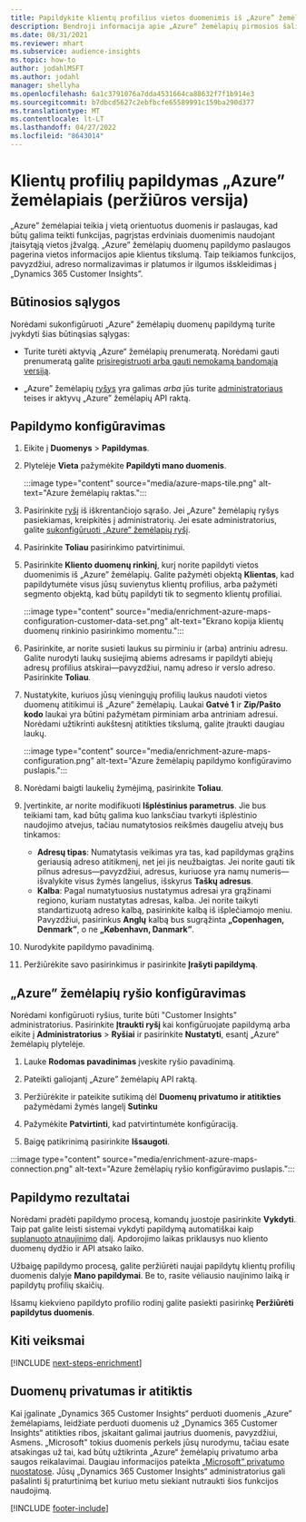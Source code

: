```yaml
---
title: Papildykite klientų profilius vietos duomenimis iš „Azure” žemėlapių
description: Bendroji informacija apie „Azure“ žemėlapių pirmosios šalies papildymą.
ms.date: 08/31/2021
ms.reviewer: mhart
ms.subservice: audience-insights
ms.topic: how-to
author: jodahlMSFT
ms.author: jodahl
manager: shellyha
ms.openlocfilehash: 6a1c3791076a7dda4531664ca88632f7f1b914e3
ms.sourcegitcommit: b7dbcd5627c2ebfbcfe65589991c159ba290d377
ms.translationtype: MT
ms.contentlocale: lt-LT
ms.lasthandoff: 04/27/2022
ms.locfileid: "8643014"
---
```

# <a name="enrichment-of-customer-profiles-with-azure-maps-preview"></a>Klientų profilių papildymas „Azure” žemėlapiais (peržiūros versija)

„Azure” žemėlapiai teikia į vietą orientuotus duomenis ir paslaugas, kad būtų galima teikti funkcijas, pagrįstas erdviniais duomenimis naudojant įtaisytąją vietos įžvalgą. „Azure” žemėlapių duomenų papildymo paslaugos pagerina vietos informacijos apie klientus tikslumą. Taip teikiamos funkcijos, pavyzdžiui, adreso normalizavimas ir platumos ir ilgumos išskleidimas į „Dynamics 365 Customer Insights”.

## <a name="prerequisites"></a>Būtinosios sąlygos

Norėdami sukonfigūruoti „Azure” žemėlapių duomenų papildymą turite įvykdyti šias būtinąsias sąlygas:

- Turite turėti aktyvią „Azure“ žemėlapių prenumeratą. Norėdami gauti prenumeratą galite [prisiregistruoti arba gauti nemokamą bandomąją versiją](https://azure.microsoft.com/services/azure-maps/).

- „Azure” žemėlapių [ryšys](connections.md) yra galimas *arba* jūs turite [administratoriaus](permissions.md#admin) teises ir aktyvų „Azure” žemėlapių API raktą.

## <a name="configure-the-enrichment"></a>Papildymo konfigūravimas

1. Eikite į **Duomenys** > **Papildymas**. 

1. Plytelėje **Vieta** pažymėkite **Papildyti mano duomenis**.

   :::image type="content" source="media/azure-maps-tile.png" alt-text="Azure žemėlapių raktas.":::

1. Pasirinkite [ryšį](connections.md) iš iškrentančiojo sąrašo. Jei „Azure” žemėlapių ryšys pasiekiamas, kreipkitės į administratorių. Jei esate administratorius, galite [sukonfigūruoti „Azure” žemėlapių ryšį](#configure-the-connection-for-azure-maps). 

1. Pasirinkite **Toliau** pasirinkimo patvirtinimui.

1. Pasirinkite **Kliento duomenų rinkinį**, kurį norite papildyti vietos duomenimis iš „Azure” žemėlapių. Galite pažymėti objektą **Klientas**, kad papildytumėte visus jūsų suvienytus klientų profilius, arba pažymėti segmento objektą, kad būtų papildyti tik to segmento klientų profiliai.

    :::image type="content" source="media/enrichment-azure-maps-configuration-customer-data-set.png" alt-text="Ekrano kopija klientų duomenų rinkinio pasirinkimo momentu.":::

1. Pasirinkite, ar norite susieti laukus su pirminiu ir (arba) antriniu adresu. Galite nurodyti laukų susiejimą abiems adresams ir papildyti abiejų adresų profilius atskirai&mdash;pavyzdžiui, namų adreso ir verslo adreso. Pasirinkite **Toliau**.

1. Nustatykite, kuriuos jūsų vieningųjų profilių laukus naudoti vietos duomenų atitikimui iš „Azure” žemėlapių. Laukai **Gatvė 1** ir **Zip/Pašto kodo** laukai yra būtini pažymėtam pirminiam arba antriniam adresui. Norėdami užtikrinti aukštesnį atitikties tikslumą, galite įtraukti daugiau laukų.

   :::image type="content" source="media/enrichment-azure-maps-configuration.png" alt-text="Azure žemėlapių papildymo konfigūravimo puslapis.":::

1. Norėdami baigti laukelių žymėjimą, pasirinkite **Toliau**.

1. Įvertinkite, ar norite modifikuoti **Išplėstinius parametrus**. Jie bus teikiami tam, kad būtų galima kuo lanksčiau tvarkyti išplėstinio naudojimo atvejus, tačiau numatytosios reikšmės daugeliu atvejų bus tinkamos:
   - **Adresų tipas**: Numatytasis veikimas yra tas, kad papildymas grąžins geriausią adreso atitikmenį, net jei jis neužbaigtas. Jei norite gauti tik pilnus adresus&mdash;pavyzdžiui, adresus, kuriuose yra namų numeris&mdash;išvalykite visus žymės langelius, išskyrus **Taškų adresus**. 
   - **Kalba**: Pagal numatytuosius nustatymus adresai yra grąžinami regiono, kuriam nustatytas adresas, kalba. Jei norite taikyti standartizuotą adreso kalbą, pasirinkite kalbą iš išplečiamojo meniu. Pavyzdžiui, pasirinkus **Anglų** kalbą bus sugrąžinta **„Copenhagen, Denmark”**, o ne **„København, Danmark”**.

1. Nurodykite papildymo pavadinimą.

1. Peržiūrėkite savo pasirinkimus ir pasirinkite **Įrašyti papildymą**.

## <a name="configure-the-connection-for-azure-maps"></a>„Azure” žemėlapių ryšio konfigūravimas

Norėdami konfigūruoti ryšius, turite būti "Customer Insights" administratorius. Pasirinkite **Įtraukti ryšį** kai konfigūruojate papildymą arba eikite į **Administratorius** > **Ryšiai** ir pasirinkite **Nustatyti**, esantį „Azure“ žemėlapių plytelėje.

1. Lauke **Rodomas pavadinimas** įveskite ryšio pavadinimą.

1. Pateikti galiojantį „Azure” žemėlapių API raktą.

1. Peržiūrėkite ir pateikite sutikimą dėl **Duomenų privatumo ir atitikties** pažymėdami žymės langelį **Sutinku**

1. Pažymėkite **Patvirtinti**, kad patvirtintumėte konfigūraciją.

1. Baigę patikrinimą pasirinkite **Išsaugoti**.

:::image type="content" source="media/enrichment-azure-maps-connection.png" alt-text="Azure žemėlapių ryšio konfigūravimo puslapis.":::

## <a name="enrichment-results"></a>Papildymo rezultatai

Norėdami pradėti papildymo procesą, komandų juostoje pasirinkite **Vykdyti**. Taip pat galite leisti sistemai vykdyti papildymą automatiškai kaip [suplanuoto atnaujinimo](system.md#schedule-tab) dalį. Apdorojimo laikas priklausys nuo kliento duomenų dydžio ir API atsako laiko.

Užbaigę papildymo procesą, galite peržiūrėti naujai papildytų klientų profilių duomenis dalyje **Mano papildymai**. Be to, rasite vėliausio naujinimo laiką ir papildytų profilių skaičių.

Išsamų kiekvieno papildyto profilio rodinį galite pasiekti pasirinkę **Peržiūrėti papildytus duomenis**.

## <a name="next-steps"></a>Kiti veiksmai

[!INCLUDE [next-steps-enrichment](includes/next-steps-enrichment.md)]

## <a name="data-privacy-and-compliance"></a>Duomenų privatumas ir atitiktis

Kai įgalinate „Dynamics 365 Customer Insights“ perduoti duomenis „Azure” žemėlapiams, leidžiate perduoti duomenis už „Dynamics 365 Customer Insights“ atitikties ribos, įskaitant galimai jautrius duomenis, pavyzdžiui, Asmens. „Microsoft" tokius duomenis perkels jūsų nurodymu, tačiau esate atsakingas už tai, kad būtų užtikrinta „Azure“ žemėlapių privatumo arba saugos reikalavimai. Daugiau informacijos pateikta [„Microsoft” privatumo nuostatose](https://go.microsoft.com/fwlink/?linkid=396732).
Jūsų „Dynamics 365 Customer Insights“ administratorius gali pašalinti šį praturtinimą bet kuriuo metu siekiant nutraukti šios funkcijos naudojimą.

[!INCLUDE [footer-include](includes/footer-banner.md)]
